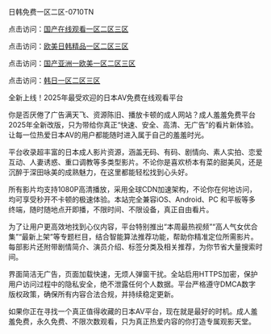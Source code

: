 日韩免费一区二区-0710TN 

点击访问：<a href="https://heiliaowzu4ur.pages.dev">国产在线观看一区二区三区</a>

点击访问：<a href="https://heiliaoga6s9v.pages.dev">欧美日韩精品一区二区三区</a>

点击访问：<a href="https://heiliao2dmwwy.pages.dev">国产亚洲一欧美一区二区三区</a>

点击访问：<a href="https://heiliaoxqkkct.pages.dev">韩日一区二区三区</a>   

全新上线！2025年最受欢迎的日本AV免费在线观看平台

你是否厌倦了广告满天飞、资源陈旧、播放卡顿的成人网站？成人羞羞免费平台2025年全新改版，只为带给你真正“快速、安全、高清、无广告”的看片新体验。让每一位热爱日本AV的用户都能随时进入属于自己的羞羞时光。

平台收录超丰富的日本成人影片资源，涵盖无码、有码、剧情向、素人实拍、恋爱互动、人妻诱惑、重口调教等多类型影片。不论你是喜欢桥本有菜的甜美风，还是沉醉于深田咏美的成熟魅力，在这里都能轻松找到心头好。

所有影片均支持1080P高清播放，采用全球CDN加速架构，不论你在何地访问，均可享受秒开不卡顿的极速体验。本站完全兼容iOS、Android、PC 和平板等多终端，随时随地点开即播，不限时间、不限设备，真正自由看片。

为了让用户更高效地找到心仪内容，平台特别推出“本周最热视频”“高人气女优合集”“最新上架”等专题栏目，结合智能算法推荐功能，帮助你精准定位所需影片。每部影片还附带剧情简介、演员介绍、标签分类及相关推荐，为你节省大量搜索时间。

界面简洁无广告，页面加载快速，无烦人弹窗干扰。全站启用HTTPS加密，保护用户访问过程中的隐私安全，绝不泄露任何个人数据。平台严格遵守DMCA数字版权政策，确保所有内容合法合规，并持续稳定更新。

如果你正在寻找一个真正值得收藏的日本AV平台，现在就是最好的时机。成人羞羞免费，永久免费、不限次数观看，只为真正热爱内容的你打造专属观影天堂。

<span style="display:none;">[Canonical link]  ( ）</span> 
